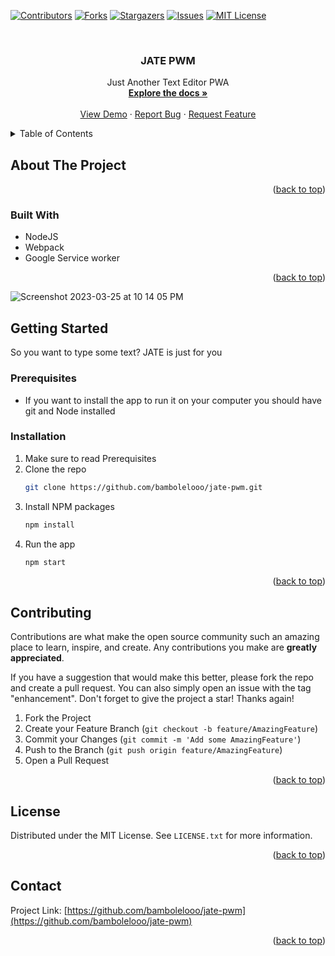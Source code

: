 <!-- Improved compatibility of back to top link: See: https://github.com/othneildrew/Best-README-Template/pull/73 -->
<a name="readme-top"></a>
<!--
*** Thanks for checking out the Best-README-Template. If you have a suggestion
*** that would make this better, please fork the repo and create a pull request
*** or simply open an issue with the tag "enhancement".
*** Don't forget to give the project a star!
*** Thanks again! Now go create something AMAZING! :D
-->



<!-- PROJECT SHIELDS -->
<!--
*** I'm using markdown "reference style" links for readability.
*** Reference links are enclosed in brackets [ ] instead of parentheses ( ).
*** See the bottom of this document for the declaration of the reference variables
*** for contributors-url, forks-url, etc. This is an optional, concise syntax you may use.
*** https://www.markdownguide.org/basic-syntax/#reference-style-links
-->
[![Contributors][contributors-shield]][contributors-url]
[![Forks][forks-shield]][forks-url]
[![Stargazers][stars-shield]][stars-url]
[![Issues][issues-shield]][issues-url]
[![MIT License][license-shield]][license-url]



<!-- PROJECT LOGO -->
<br />
<div align="center">

<h3 align="center">JATE PWM</h3>

  <p align="center">
    Just Another Text Editor PWA
    <br />
    <a href="https://github.com/bambolelooo/jate-pwm"><strong>Explore the docs »</strong></a>
    <br />
    <br />
    <a href="https://github.com/bambolelooo/jate-pwm">View Demo</a>
    ·
    <a href="https://github.com/bambolelooo/jate-pwm/issues">Report Bug</a>
    ·
    <a href="https://github.com/bambolelooo/jate-pwm/issues">Request Feature</a>
  </p>
</div>



<!-- TABLE OF CONTENTS -->
<details>
  <summary>Table of Contents</summary>
  <ol>
    <li>
      <a href="#about-the-project">About The Project</a>
      <ul>
        <li><a href="#built-with">Built With</a></li>
      </ul>
    </li>
    <li>
      <a href="#getting-started">Getting Started</a>
      <ul>
        <li><a href="#prerequisites">Prerequisites</a></li>
        <li><a href="#installation">Installation</a></li>
      </ul>
    </li>
    <li><a href="#contributing">Contributing</a></li>
    <li><a href="#license">License</a></li>
    <li><a href="#contact">Contact</a></li>
  </ol>
</details>



<!-- ABOUT THE PROJECT -->

## About The Project


<p align="right">(<a href="#readme-top">back to top</a>)</p>

### Built With

* NodeJS
* Webpack
* Google Service worker

<p align="right">(<a href="#readme-top">back to top</a>)</p>

![Screenshot 2023-03-25 at 10 14 05 PM](https://user-images.githubusercontent.com/63548697/227802312-8479069b-c6b6-4e40-a7e9-64aea5b4bbdc.png)


<!-- GETTING STARTED -->

## Getting Started

So you want to type some text? JATE is just for you

### Prerequisites

* If you want to install the app to run it on your computer you should have git and Node installed

### Installation

1. Make sure to read Prerequisites
2. Clone the repo
   ```sh
   git clone https://github.com/bambolelooo/jate-pwm.git
   ```
3. Install NPM packages
   ```sh
   npm install
   ```
4. Run the app
   ```sh
   npm start
   ```

<p align="right">(<a href="#readme-top">back to top</a>)</p>



<!-- CONTRIBUTING -->

## Contributing

Contributions are what make the open source community such an amazing place to learn, inspire, and create. Any
contributions you make are **greatly appreciated**.

If you have a suggestion that would make this better, please fork the repo and create a pull request. You can also
simply open an issue with the tag "enhancement".
Don't forget to give the project a star! Thanks again!

1. Fork the Project
2. Create your Feature Branch (`git checkout -b feature/AmazingFeature`)
3. Commit your Changes (`git commit -m 'Add some AmazingFeature'`)
4. Push to the Branch (`git push origin feature/AmazingFeature`)
5. Open a Pull Request

<p align="right">(<a href="#readme-top">back to top</a>)</p>



<!-- LICENSE -->

## License

Distributed under the MIT License. See `LICENSE.txt` for more information.

<p align="right">(<a href="#readme-top">back to top</a>)</p>



<!-- CONTACT -->

## Contact

Project Link: [https://github.com/bambolelooo/jate-pwm](https://github.com/bambolelooo/jate-pwm)

<p align="right">(<a href="#readme-top">back to top</a>)</p>




<!-- MARKDOWN LINKS & IMAGES -->
<!-- https://www.markdownguide.org/basic-syntax/#reference-style-links -->

[contributors-shield]: https://img.shields.io/github/contributors/bambolelooo/jate-pwm.svg?style=for-the-badge

[contributors-url]: https://github.com/bambolelooo/jate-pwm/graphs/contributors

[forks-shield]: https://img.shields.io/github/forks/bambolelooo/jate-pwm.svg?style=for-the-badge

[forks-url]: https://github.com/bambolelooo/jate-pwm/network/members

[stars-shield]: https://img.shields.io/github/stars/bambolelooo/jate-pwm.svg?style=for-the-badge

[stars-url]: https://github.com/bambolelooo/jate-pwm/stargazers

[issues-shield]: https://img.shields.io/github/issues/bambolelooo/jate-pwm.svg?style=for-the-badge

[issues-url]: https://github.com/bambolelooo/jate-pwm/issues

[license-shield]: https://img.shields.io/github/license/bambolelooo/jate-pwm.svg?style=for-the-badge

[license-url]: https://github.com/bambolelooo/jate-pwm/blob/master/LICENSE.txt

